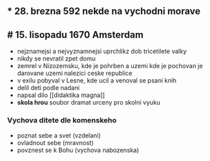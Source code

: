 ## * 28. brezna 592 nekde na vychodni morave
## # 15. lisopadu 1670 Amsterdam

- nejznamejsi a nejvyznamnejsi uprchlikz dob tricetilete valky
- nikdy se nevratil zpet domu
- zemrel v Nizozemsku, kde je pohrben a uzemi kde je pochovan je darovane uzemi nalezici ceske republice
- v exilu pobyval v Lesne, kde ucil a venoval se psani knih
- delil deti podle nadani
- napsal dilo [[didaktika magna]] 
- **skola hrou** soubor dramat urceny pro skolni vyuku
### Vychova ditete dle komenskeho
- poznat sebe a svet (vzdelani)
- ovladnout sebe (mravnost)
- povznest se k Bohu (vychova nabozenska)
